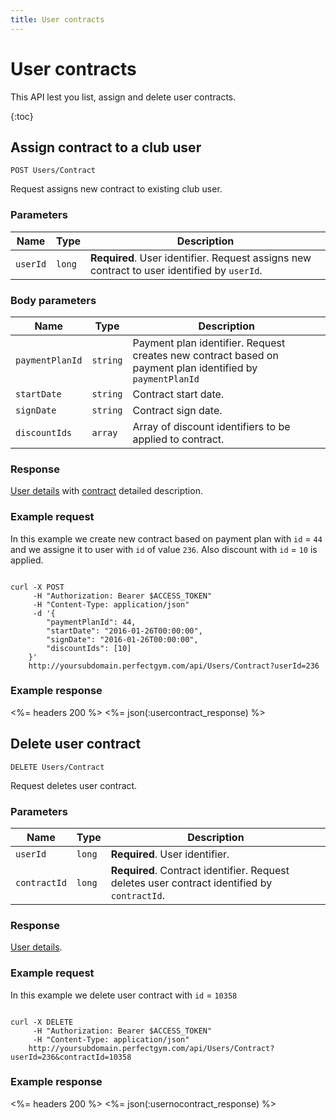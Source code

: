 ```yaml
---
title: User contracts
---
```


# User contracts

This API lest you list, assign and delete user contracts.

{:toc}


## Assign contract to a club user

    POST Users/Contract

Request assigns new contract to existing club user.


### Parameters

Name  	    | Type       		| Description
------------|-------------------|------------
`userId`    |`long`	    		| **Required**. User identifier. Request assigns new contract to user identified by `userId`.


### Body parameters

Name     	    | Type       		| Description
----------------|-------------------|------------
`paymentPlanId` |`string`    		| Payment plan identifier. Request creates new contract based on payment plan identified by `paymentPlanId`
`startDate`     |`string`    		| Contract start date.
`signDate`     	|`string`    		| Contract sign date.
`discountIds`   |`array`			| Array of discount identifiers to be applied to contract.



### Response

[User details][UserDetailsProperties] with [contract][Contract] detailed description.


### Example request

In this example we create new contract based on payment plan with `id` = `44` and we assigne it to user with `id` of value `236`.
Also discount with `id` = `10` is applied.

``` command-line

curl -X POST 
	 -H "Authorization: Bearer $ACCESS_TOKEN" 
	 -H "Content-Type: application/json" 
	 -d '{
	    "paymentPlanId": 44,
	    "startDate": "2016-01-26T00:00:00",
	    "signDate": "2016-01-26T00:00:00",
	    "discountIds": [10]	    
	}' 
	http://yoursubdomain.perfectgym.com/api/Users/Contract?userId=236
```


### Example response

<%= headers 200 %>
<%= json(:usercontract_response) %>



## Delete user contract

    DELETE Users/Contract

Request deletes user contract.


### Parameters

Name  	    	| Type     		| Description
----------------|---------------|------------
`userId`    	|`long`    		| **Required**. User identifier. 
`contractId`    |`long`    		| **Required**. Contract identifier. Request deletes user contract identified by `contractId`.



### Response

[User details][UserDetailsProperties].


### Example request

In this example we delete user contract with `id` = `10358`

``` command-line

curl -X DELETE 
	 -H "Authorization: Bearer $ACCESS_TOKEN" 
	 -H "Content-Type: application/json" 	 
	http://yoursubdomain.perfectgym.com/api/Users/Contract?userId=236&contractId=10358
```


### Example response

<%= headers 200 %>
<%= json(:usernocontract_response) %>



[UserDetailsProperties]: /api/users/userdetails#properties
[Contract]: /appendix/datatypes/contract
